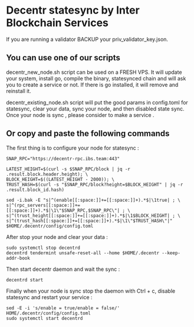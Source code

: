 # Decentr statesync by Inter Blockchain Services

If you are running a validator BACKUP your priv_validator_key.json.

## You can use one of our scripts

decentr_new_node.sh script can be used on a FRESH VPS. It will update your system, install go, compile the binary, statesynced chain and will ask you to create a service or not. If there is go installed, it will remove and reinstall it.

decentr_existing_node.sh script will put the good params in config.toml for statesync, clear your data, sync your node, and then disabled state sync. Once your node is sync , please consider to make a service .

## Or copy and paste the following commands

The first thing is to configure your node for statesync :

```
SNAP_RPC="https://decentr-rpc.ibs.team:443"

LATEST_HEIGHT=$(curl -s $SNAP_RPC/block | jq -r .result.block.header.height); \
BLOCK_HEIGHT=$((LATEST_HEIGHT - 2000)); \
TRUST_HASH=$(curl -s "$SNAP_RPC/block?height=$BLOCK_HEIGHT" | jq -r .result.block_id.hash)

sed -i.bak -E "s|^(enable[[:space:]]+=[[:space:]]+).*$|\1true| ; \
s|^(rpc_servers[[:space:]]+=[[:space:]]+).*$|\1\"$SNAP_RPC,$SNAP_RPC\"| ; \
s|^(trust_height[[:space:]]+=[[:space:]]+).*$|\1$BLOCK_HEIGHT| ; \
s|^(trust_hash[[:space:]]+=[[:space:]]+).*$|\1\"$TRUST_HASH\"|" $HOME/.decentr/config/config.toml
```

After stop your node and clear your data :

```
sudo systemctl stop decentrd
decentrd tendermint unsafe-reset-all --home $HOME/.decentr --keep-addr-book
```

Then start decentr daemon and wait the sync :

```
decentrd start
```

Finally when your node is sync stop the daemon with Ctrl + c, disable statesync and restart your service :

```
sed -E -i 's/enable = true/enable = false/' HOME/.decentr/config/config.toml
sudo systemctl start decentrd
```
